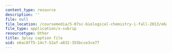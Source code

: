 ```yaml
---
content_type: resource
description: ''
file: null
file_location: /coursemedia/5-07sc-biological-chemistry-i-fall-2013/e6ac8ff514c752afa832355bcce3ce77_cOD4yhZVZMY.vtt
file_type: application/x-subrip
resourcetype: Other
title: 3play caption file
uid: e6ac8ff5-14c7-52af-a832-355bcce3ce77
---
```


